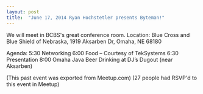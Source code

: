 ```yaml
---
layout: post
title:  "June 17, 2014 Ryan Hochstetler presents Byteman!"
---
```


We will meet in BCBS's great conference room.
Location:
Blue Cross and Blue Shield of Nebraska, 1919 Aksarben Dr, Omaha, NE 68180

Agenda:
5:30 Networking
6:00 Food – Courtesy of TekSystems
6:30 Presentation
8:00 Omaha Java Beer Drinking at DJ’s Dugout (near Aksarben)

(This past event was exported from Meetup.com)
(27 people had RSVP'd to this event in Meetup)